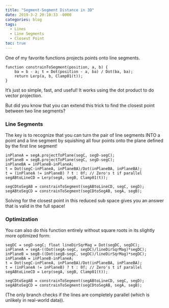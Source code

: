 ```yaml
---
title: "Segment-Segment Distance in 3D"
date: 2019-3-2 20:10:33 -0000
categories: blog
tags:
  - Lines
  - Line Segments
  - Closest Point
toc: true
---
```


One of my favorite functions projects points onto line segments.

<!-- Hide the Table of Contents (but keep the navigation :^) ... -->
<script type="text/javascript">
  document.getElementsByClassName('toc')[0].style.display = 'none';
</script>
<!-- Load the Three.js library, assorted helpers, and the actual line fitting script code... -->
<script type="text/javascript" src="../../assets/js/three.js"></script>
<script type="text/javascript" src="../../assets/js/DragControls.js"></script>
<script type="text/javascript" src="../../assets/js/OrbitControls.js"></script>
<script type="text/javascript" src="../../assets/js/IK/Environment.js"></script>
<script type="text/javascript" src="../../assets/js/ClosestSegment/ClosestSegment.js" orbit="enabled"></script>
```
function constrainToSegment(position, a, b) {
    ba = b - a; t = Dot(position - a, ba) / Dot(ba, ba);
    return Lerp(a, b, Clamp01(t));
}
```

It’s just so simple, fast, and useful! It works using the dot product to do vector projection.

But did you know that you can extend this trick to find the closest point between two line segments?

### Line Segments

<script type="text/javascript" src="../../assets/js/ClosestSegment/SegmentSegment.js" orbit="enabled"></script>

The key is to recognize that you can turn the pair of line segments INTO a point and a line segment by squishing all four points onto the plane defined by the first line segment!

<script type="text/javascript" src="../../assets/js/ClosestSegment/SegmentSegment.js" orbit="enabled" debug="enabled"></script>
```
inPlaneA = segA.projectToPlane(segC, segD-segC);
inPlaneB = segB.projectToPlane(segC, segD-segC);
inPlaneBA = inPlaneB-inPlaneA;
t = Dot(segC-inPlaneA, inPlaneBA)/Dot(inPlaneBA, inPlaneBA);
t = (inPlaneA != inPlaneB) ? t : 0f; // Zero's t if parallel
segABtoLineCD = Lerp(segA, segB, Clamp01(t));

segCDtoSegAB = constrainToSegment(segABtoLineCD, segC, segD);
segABtoSegCD = constrainToSegment(segCDtoSegAB, segA, segB);
```

Solving for the closest point in this reduced sub space gives you an answer that is valid in the full space!

### Optimization

You can also do this function entirely without square roots in its slightly more optimized form:
```
segDC = segD-segC; float lineDirSqrMag = Dot(segDC, segDC);
inPlaneA = segA-((Dot(segA-segC, segDC)/lineDirSqrMag)*segDC);
inPlaneB = segB-((Dot(segB-segC, segDC)/lineDirSqrMag)*segDC);
inPlaneBA = inPlaneB-inPlaneA;
t = Dot(segC-inPlaneA, inPlaneBA)/Dot(inPlaneBA, inPlaneBA);
t = (inPlaneA != inPlaneB) ? t : 0f; // Zero's t if parallel
segABtoLineCD = Lerp(segA, segB, Clamp01(t));

segCDtoSegAB = constrainToSegment(segABtoLineCD, segC, segD);
segABtoSegCD = constrainToSegment(segCDtoSegAB, segA, segB);
```
(The only branch checks if the lines are completely parallel (which is unlikely in real-world data)).
